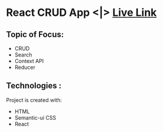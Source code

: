 #  React CRUD App <|> [Live Link](https://) 

## Topic of Focus:
- CRUD
- Search
- Context API
- Reducer

## Technologies :
Project is created with:
* HTML 
* Semantic-ui CSS 
* React